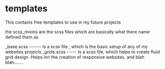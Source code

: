 # templates
This contains free templates to use in my future projects


the scss_mixins are the scss files which are basically what there name defined them as

_base.scss ------ Is a scss file , which is the basic setup of any of my websites projects
_grids.scss ----- Is a scss file, which helps to create fluid grid design. Helps inn the creation of responsive websites.
and blah blah.......
